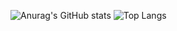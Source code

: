 ![Anurag's GitHub stats](https://github-readme-stats.vercel.app/api?username=VidalMiquel&show_icons=true&theme=radical)
![Top Langs](https://github-readme-stats.vercel.app/api/top-langs/?username=VidalMiquel&layout=compact&theme=radical)
